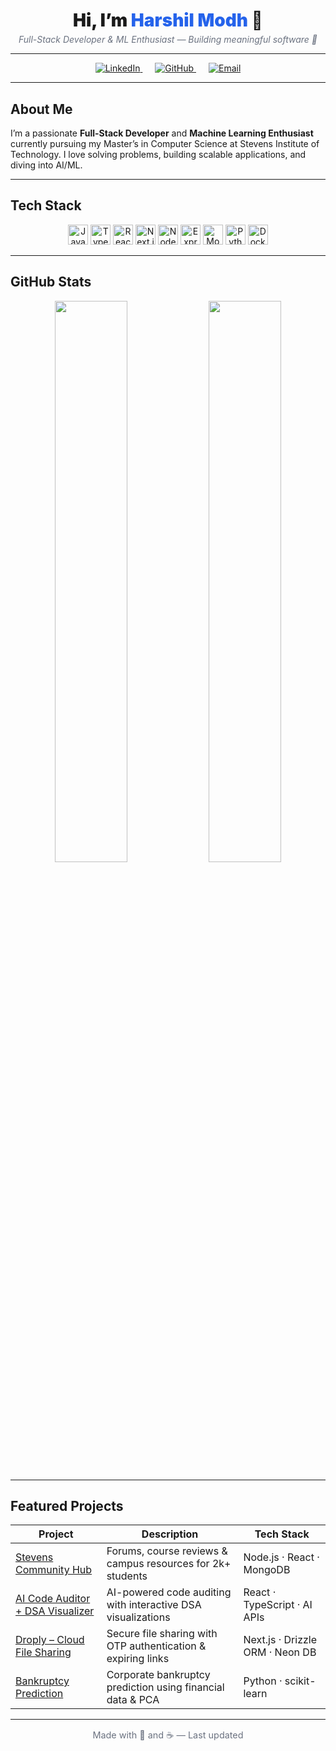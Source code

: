 <!-- ============================ HEADER ============================ -->
<h1 align="center" style="font-weight: 900; margin-bottom: 0;">
  Hi, I’m <span style="color:#2563eb;">Harshil Modh</span> 👋
</h1>
<p align="center" style="margin-top: 5px; font-style: italic; color: #6b7280;">
  Full-Stack Developer & ML Enthusiast — Building meaningful software 🚀
</p>

---

<!-- ============================ SOCIALS ============================ -->
<p align="center">
  <a href="https://linkedin.com/in/harshilmodh" target="_blank" rel="noopener" style="margin:0 10px;">
    <img src="https://img.shields.io/badge/LinkedIn-2563EB?style=for-the-badge&logo=linkedin&logoColor=white" alt="LinkedIn" />
  </a>
  <a href="https://github.com/harshilmodh" target="_blank" rel="noopener" style="margin:0 10px;">
    <img src="https://img.shields.io/badge/GitHub-000000?style=for-the-badge&logo=github&logoColor=white" alt="GitHub" />
  </a>
  <a href="mailto:harshilmodh77@gmail.com" target="_blank" rel="noopener" style="margin:0 10px;">
    <img src="https://img.shields.io/badge/Email-D14836?style=for-the-badge&logo=gmail&logoColor=white" alt="Email" />
  </a>
</p>

---

<!-- ============================ ABOUT ME ============================ -->
## About Me

I’m a passionate <strong>Full-Stack Developer</strong> and <strong>Machine Learning Enthusiast</strong> currently pursuing my Master’s in Computer Science at Stevens Institute of Technology. I love solving problems, building scalable applications, and diving into AI/ML.

---

<!-- ============================ TECH STACK ============================ -->
## Tech Stack

<p align="center" style="margin-top: 0;">
  <img alt="JavaScript" src="https://cdn.jsdelivr.net/gh/devicons/devicon/icons/javascript/javascript-original.svg" width="32" height="32" />
  <img alt="TypeScript" src="https://cdn.jsdelivr.net/gh/devicons/devicon/icons/typescript/typescript-original.svg" width="32" height="32" />
  <img alt="React" src="https://cdn.jsdelivr.net/gh/devicons/devicon/icons/react/react-original.svg" width="32" height="32" />
  <img alt="Next.js" src="https://cdn.jsdelivr.net/gh/devicons/devicon/icons/nextjs/nextjs-original.svg" width="32" height="32" />
  <img alt="Node.js" src="https://cdn.jsdelivr.net/gh/devicons/devicon/icons/nodejs/nodejs-original.svg" width="32" height="32" />
  <img alt="Express" src="https://cdn.jsdelivr.net/gh/devicons/devicon/icons/express/express-original.svg" width="32" height="32" />
  <img alt="MongoDB" src="https://cdn.jsdelivr.net/gh/devicons/devicon/icons/mongodb/mongodb-original.svg" width="32" height="32" />
  <img alt="Python" src="https://cdn.jsdelivr.net/gh/devicons/devicon/icons/python/python-original.svg" width="32" height="32" />
  <img alt="Docker" src="https://cdn.jsdelivr.net/gh/devicons/devicon/icons/docker/docker-original.svg" width="32" height="32" />
</p>

---

<!-- ============================ GITHUB STATS ============================ -->
## GitHub Stats

<p align="center">
  <img src="https://github-readme-stats.vercel.app/api?username=harshilmodh&show_icons=true&count_private=true&theme=github_dark" width="48%" />
  <img src="https://github-readme-stats.vercel.app/api/top-langs/?username=harshilmodh&layout=compact&theme=github_dark" width="48%" />
</p>

---

<!-- ============================ PROJECTS ============================ -->
## Featured Projects

| Project | Description | Tech Stack |
|---|---|---|
| [Stevens Community Hub](https://github.com/harshilmodh/stevens-community-hub) | Forums, course reviews & campus resources for 2k+ students | Node.js · React · MongoDB |
| [AI Code Auditor + DSA Visualizer](https://github.com/harshilmodh/ai-code-auditor) | AI-powered code auditing with interactive DSA visualizations | React · TypeScript · AI APIs |
| [Droply – Cloud File Sharing](https://github.com/harshilmodh/droply) | Secure file sharing with OTP authentication & expiring links | Next.js · Drizzle ORM · Neon DB |
| [Bankruptcy Prediction](https://github.com/harshilmodh/bankruptcy-prediction) | Corporate bankruptcy prediction using financial data & PCA | Python · scikit-learn |

---

<p align="center" style="font-size:0.9rem; color:#6b7280;">
  Made with 💙 and ☕ — Last updated <!-- 2025‑05‑17 -->
</p>
